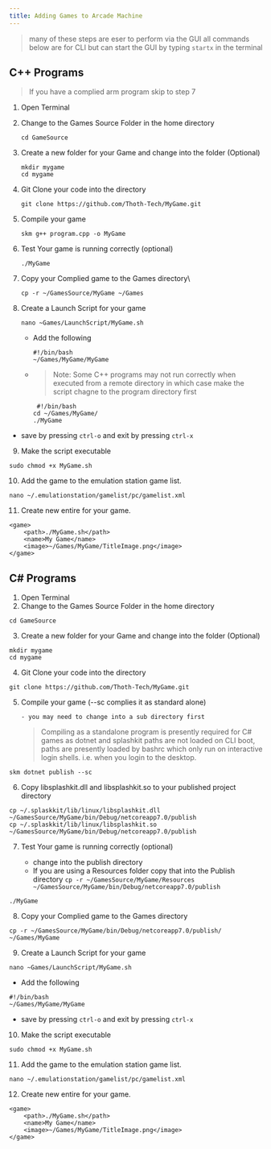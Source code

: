 ```yaml
---
title: Adding Games to Arcade Machine
---
```


> many of these steps are eser to perform via the GUI all commands below are for CLI but can start
> the GUI by typing `startx` in the terminal

## C++ Programs

> If you have a complied arm program skip to step 7

1. Open Terminal
2. Change to the Games Source Folder in the home directory

   ```
   cd GameSource
   ```

3. Create a new folder for your Game and change into the folder (Optional)

   ```
   mkdir mygame
   cd mygame
   ```

4. Git Clone your code into the directory

   ```
   git clone https://github.com/Thoth-Tech/MyGame.git
   ```

5. Compile your game

   ```
   skm g++ program.cpp -o MyGame
   ```

6. Test Your game is running correctly (optional)

   ```
   ./MyGame
   ```

7. Copy your Complied game to the Games directory\

   ```
   cp -r ~/GamesSource/MyGame ~/Games
   ```

8. Create a Launch Script for your game

   ```
   nano ~Games/LaunchScript/MyGame.sh
   ```

   - Add the following

     ```
     #!/bin/bash
     ~/Games/MyGame/MyGame
     ```

   - > Note: Some C++ programs may not run correctly when executed from a remote directory in which
     > case make the script chagne to the program directory first

     ```
      #!/bin/bash
     cd ~/Games/MyGame/
     ./MyGame
     ```

- save by pressing `ctrl-o` and exit by pressing `ctrl-x`

9. Make the script executable

```
sudo chmod +x MyGame.sh
```

10. Add the game to the emulation station game list.

```
nano ~/.emulationstation/gamelist/pc/gamelist.xml
```

11. Create new entire for your game.

```
<game>
    <path>./MyGame.sh</path>
    <name>My Game</name>
    <image>~/Games/MyGame/TitleImage.png</image>
</game>
```

## C# Programs

1. Open Terminal
2. Change to the Games Source Folder in the home directory

```
cd GameSource
```

3. Create a new folder for your Game and change into the folder (Optional)

```
mkdir mygame
cd mygame
```

4. Git Clone your code into the directory

```
git clone https://github.com/Thoth-Tech/MyGame.git
```

5.  Compile your game (--sc complies it as standard alone)

        - you may need to change into a sub directory first

    > Compiling as a standalone program is presently required for C# games as dotnet and splashkit
    > paths are not loaded on CLI boot, paths are presently loaded by bashrc which only run on
    > interactive login shells. i.e. when you login to the desktop.

```
skm dotnet publish --sc
```

6. Copy libsplashkit.dll and libsplashkit.so to your published project directory

```
cp ~/.splaskkit/lib/linux/libsplashkit.dll ~/GamesSource/MyGame/bin/Debug/netcoreapp7.0/publish
cp ~/.splaskkit/lib/linux/libsplashkit.so ~/GamesSource/MyGame/bin/Debug/netcoreapp7.0/publish
```

7. Test Your game is running correctly (optional)

   - change into the publish directory
   - If you are using a Resources folder copy that into the Publish directory
     `cp -r ~/GamesSource/MyGame/Resources ~/GamesSource/MyGame/bin/Debug/netcoreapp7.0/publish`

```
./MyGame
```

8. Copy your Complied game to the Games directory

```
cp -r ~/GamesSource/MyGame/bin/Debug/netcoreapp7.0/publish/ ~/Games/MyGame
```

9. Create a Launch Script for your game

```
nano ~Games/LaunchScript/MyGame.sh
```

- Add the following

```
#!/bin/bash
~/Games/MyGame/MyGame
```

- save by pressing `ctrl-o` and exit by pressing `ctrl-x`

10. Make the script executable

```
sudo chmod +x MyGame.sh
```

11. Add the game to the emulation station game list.

```
nano ~/.emulationstation/gamelist/pc/gamelist.xml
```

12. Create new entire for your game.

```
<game>
    <path>./MyGame.sh</path>
    <name>My Game</name>
    <image>~/Games/MyGame/TitleImage.png</image>
</game>
```
